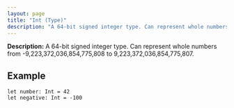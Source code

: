 ```yaml
---
layout: page
title: "Int (Type)"
description: "A 64-bit signed integer type. Can represent whole numbers from -9,223,372,036,854,775,808 to 9,223,372,036,854,775,807."
---
```


**Description:** A 64-bit signed integer type. Can represent whole numbers from -9,223,372,036,854,775,808 to 9,223,372,036,854,775,807.

## Example

```osprey
let number: Int = 42
let negative: Int = -100
```

